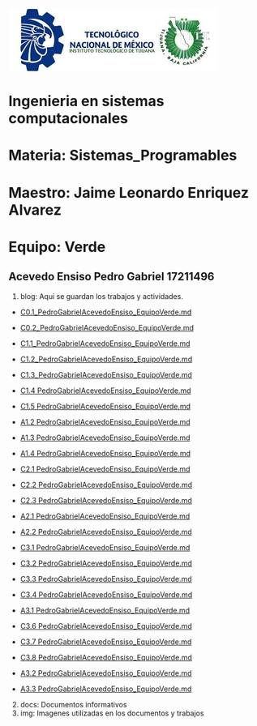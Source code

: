 ![logo](/img/logo.jpg)
# Ingenieria en sistemas computacionales
# Materia: Sistemas_Programables
# Maestro: Jaime Leonardo Enriquez Alvarez
# Equipo: Verde
## Acevedo Ensiso Pedro Gabriel 17211496
1. blog: Aqui se guardan los trabajos y actividades.

+ [C0.1_PedroGabrielAcevedoEnsiso_EquipoVerde.md](blog/C0.1_PedroGabrielacevedoEnsiso_EquipoVerde.md)

+ [C0.2_PedroGabrielAcevedoEnsiso_EquipoVerde.md](blog/C0.2_PedroGabrielAcevedoEnsiso_Equipo_Verde.md)

+ [C1.1_PedroGabrielAcevedoEnsiso_EquipoVerde.md](blog/C1.1_PedroGabrielAcevedoEnsiso_EquipoVerde.md)

+ [C1.2_PedroGabrielAcevedoEnsiso_EquipoVerde.md](blog/C1.2_PedroGabrielAcevedoEnsiso_Verde.md)

+ [C1.3_PedroGabrielAcevedoEnsiso_EquipoVerde.md](blog/C1.3_PedroGabrielAcevedoEnsiso_Verde.md)

+ [C1.4 PedroGabrielAcevedoEnsiso_EquipoVerde.md](blog/C1.4_PedroGabrielAcevedoEnsiso_EquipoVerde.md)

+ [C1.5 PedroGabrielAcevedoEnsiso_EquipoVerde.md](blog/C1.5_PedroGabrielAcevedoEnsiso_EquipoVerde.md)

+ [A1.2 PedroGabrielAcevedoEnsiso_EquipoVerde.md](blog/A1.2_PedroGabrielAcevedoEnsiso_EquipoVerde.md)

+ [A1.3 PedroGabrielAcevedoEnsiso_EquipoVerde.md](blog/A1.3_PedroGabrielAcevedoEnsiso_EquipoVerde.md)

+ [A1.4 PedroGabrielAcevedoEnsiso_EquipoVerde.md](blog/A1.4_PedroGabrielAcevedoEnsiso_EquipoVerde.md)

+ [C2.1 PedroGabrielAcevedoEnsiso_EquipoVerde.md](blog/C2.1_PedroGabrielAcevedoEnsiso_EquipoVerde.md)

+ [C2.2 PedroGabrielAcevedoEnsiso_EquipoVerde.md](blog/C2.2_PedroGabrielacevedoEnsiso_EquipoVerde.md)

+ [C2.3 PedroGabrielAcevedoEnsiso_EquipoVerde.md](blog/C2.3_PedroGabrielAcevedoEnsiso_EquipoVerde.md)

+ [A2.1 PedroGabrielAcevedoEnsiso_EquipoVerde.md](blog/A2.1_PedroGabrielAcevedoEnsiso_EquipoVerde.md)

+ [A2.2 PedroGabrielAcevedoEnsiso_EquipoVerde.md](blog/A2.2__PedroGabrielAcevedoEnsiso_EquipoVerde.md)

+ [C3.1 PedroGabrielAcevedoEnsiso_EquipoVerde.md](blog/C3.1_PedroGabrielAcevedoEnsiso_EquipoVerde.md)

+ [C3.2 PedroGabrielAcevedoEnsiso_EquipoVerde.md](blog/C3.2_PedroGabrielAcevedoEnsiso_EquipoVerde.md)

+ [C3.3 PedroGabrielAcevedoEnsiso_EquipoVerde.md](blog/C3.3_PedroGabrielAcevedoEnsiso_EquipoVerde.md)

+ [C3.4 PedroGabrielAcevedoEnsiso_EquipoVerde.md](blog/C3.4_PedroGabrielAcevedoEnsiso_EquipoVerde.md)

+ [A3.1 PedroGabrielAcevedoEnsiso_EquipoVerde.md](blog/A3.1_PedroGabrielAcevedoEnsiso_Verde.md)

+ [C3.6 PedroGabrielAcevedoEnsiso_EquipoVerde.md](blog/C3.6_PedroGabrielAcevedoEnsiso_EquipoVerde.md)

+ [C3.7 PedroGabrielAcevedoEnsiso_EquipoVerde.md](blog/C3.7_PedroGabrielAcevedoEnsiso_EquipoVerde.md)

+ [C3.8 PedroGabrielAcevedoEnsiso_EquipoVerde.md](blog/C3.8_PedroGabrielAcevedoEnsiso_EquipoVerde.md)

+ [A3.2 PedroGabrielAcevedoEnsiso_EquipoVerde.md](blog/A3.2_PedroGabrielAcevedoEnsiso_EquipoVerde.md)

+ [A3.3 PedroGabrielAcevedoEnsiso_EquipoVerde.md](blog/A3.3_PedroGabrielAcevedoEnsiso_EquipoVerde.md)

2. docs: Documentos informativos
3. img: Imagenes utilizadas en los documentos y trabajos
